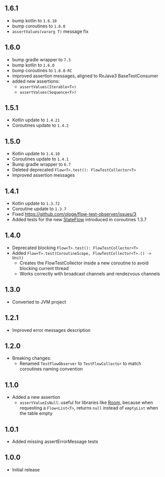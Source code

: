 ## 1.6.1
- bump kotlin to `1.6.10`
- bump coroutines to `1.6.0`
- `assertValues(vararg T)` message fix

## 1.6.0
- bump gradle wrapper to `7.3`
- bump kotlin to `1.6.0`
- bump coroutines to `1.6.0-RC`
- improved assertion messages, aligned to RxJava3 BaseTestConsumer
- added new assertions:
  - `assertValues(Iterable<T>)`
  - `assertValues(Sequence<T>)`

## 1.5.1
- Kotlin update to `1.4.21`
- Coroutines update to `1.4.2`

## 1.5.0
- Kotlin update to `1.4.10`
- Coroutines update to `1.4.1`
- Bump gradle wrapper to `6.7`
- Deleted deprecated `Flow<T>.test(): FlowTestCollector<T>`
- Improved assertion messages

## 1.4.1
- Kotlin update to `1.3.72`
- Coroutine update to `1.3.7`
- Fixed https://github.com/ologe/flow-test-observer/issues/3
- Added tests for the new [StateFlow](https://kotlin.github.io/kotlinx.coroutines/kotlinx-coroutines-core/kotlinx.coroutines.flow/-state-flow/) introduced in coroutines 1.3.7

## 1.4.0
- Deprecated blocking `Flow<T>.test(): FlowTestCollector<T>`
- Added `Flow<T>.test(CoroutineScope, FlowTestCollector<T>.() -> Unit)`
    - Creates the FlowTestCollector inside a new coroutine to avoid blocking current thread
    - Works correctly with broadcast channels and rendezvous channels

## 1.3.0
- Converted to JVM project

## 1.2.1
- Improved error messages description

## 1.2.0
- Breaking changes:
    - Renamed `TestFlowObserver` to `TestFlowCollector` to match coroutines naming convention 

## 1.1.0
- Added a new assertion
    - `assertValueIsNull`: useful for libraries like [Room](https://developer.android.com/topic/libraries/architecture/room),
    because when requesting a `Flow<List<T>`, returns `null` instead of `emptyList` when the table empty

## 1.0.1
- Added missing assertErrorMessage tests

## 1.0.0
- Initial release